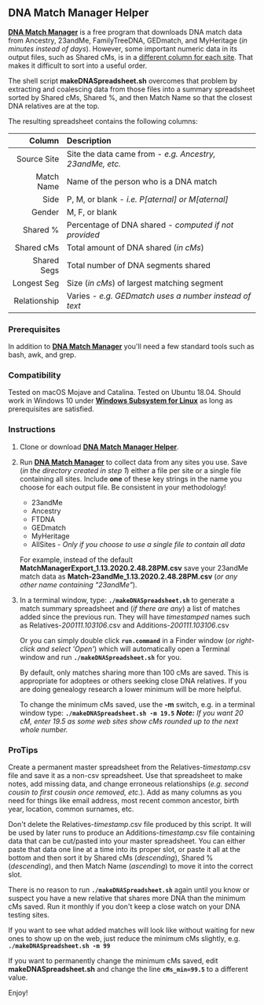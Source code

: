 ## DNA Match Manager Helper

[DNA Match Manager]:https://heirloomsoftware.com/dna-match-manager/
[DNA Match Manager Helper]:https://github.com/Monty/DNA_Match_Manager_Helper
[cvskit]:http://csvkit.rtfd.org
[columns]:DNA_Match_Manager-FieldNames.md
[Windows Subsystem for Linux]:https://docs.microsoft.com/en-us/windows/wsl/faq

**[DNA Match Manager][]** is a free program that downloads DNA match data from
Ancestry, 23andMe, FamilyTreeDNA, GEDmatch, and MyHeritage (*in minutes instead
of days*). However, some important numeric data in its output files, such as
Shared cMs, is in a [different column for each site][columns]. That makes it
difficult to sort into a useful order.

The shell script **makeDNASpreadsheet.sh** overcomes that problem by extracting
and coalescing data from those files into a summary spreadsheet sorted by
Shared cMs, Shared %, and then Match Name so that the closest DNA relatives are
at the top.

The resulting spreadsheet contains the following columns:

| Column | Description |
|--------:|:-------------|
| Source Site | Site the data came from - *e.g. Ancestry, 23andMe, etc.* |
| Match Name | Name of the person who is a DNA match |
| Side | P, M, or blank - *i.e. P[aternal] or M[aternal]* |
| Gender | M, F, or blank |
| Shared % | Percentage of DNA shared - *computed if not provided* |
| Shared cMs | Total amount of DNA shared (*in cMs*) |
| Shared Segs | Total number of DNA segments shared |
| Longest Seg | Size (*in cMs*) of largest matching segment |
| Relationship | Varies - *e.g. GEDmatch uses a number instead of text* |


### Prerequisites

In addition to **[DNA Match Manager][]** you'll need a few standard tools such
as bash, awk, and grep.

### Compatibility

Tested on macOS Mojave and Catalina. Tested on Ubuntu 18.04. Should work in
Windows 10 under **[Windows Subsystem for Linux][]** as long as prerequisites
are satisfied.

### Instructions

1. Clone or download **[DNA Match Manager Helper][]**.

2. Run **[DNA Match Manager][]** to collect data from any sites you use. Save
(*in the directory created in step 1*) either a file per site or a single
file containing all sites. Include **one** of these key strings in the name you
choose for each output file. Be consistent in your methodology!

    * 23andMe
    * Ancestry
    * FTDNA
    * GEDmatch
    * MyHeritage
    * AllSites - *Only if you choose to use a single file to contain all data*

    For example, instead of the default
**MatchManagerExport_1.13.2020.2.48.28PM.csv** save your 23andMe match data
as **Match-23andMe_1.13.2020.2.48.28PM.csv** (*or any other name containing
"23andMe"*).

3. In a terminal window, type: **`./makeDNASpreadsheet.sh`** to generate a
match summary spreadsheet and (*if there are any*) a list of matches added
since the previous run. They will have *timestamped* names such as
Relatives-*200111.103106*.csv and Additions-*200111.103106*.csv

    Or you can simply double click **`run.command`** in a Finder window (*or
right-click and select 'Open'*) which will automatically open a Terminal window
and run **`./makeDNASpreadsheet.sh`** for you.

    By default, only matches sharing more than 100 cMs are saved. This is
appropriate for adoptees or others seeking close DNA relatives. If you are
doing genealogy research a lower minimum will be more helpful.

    To change the minimum cMs saved, use the **-m** switch, e.g. in a terminal
window type: **`./makeDNASpreadsheet.sh -m 19.5`** ***Note:*** *If you want 20
cM, enter 19.5 as some web sites show cMs rounded up to the next whole number.*

### ProTips

Create a permanent master spreadsheet from the Relatives-*timestamp*.csv file
and save it as a non-csv spreadsheet. Use that spreadsheet to make notes, add
missing data, and change erroneous relationships (*e.g. second cousin to first
cousin once removed, etc.*). Add as many columns as you need for things like
email address, most recent common ancestor, birth year, location, common
surnames, etc.

Don't delete the Relatives-*timestamp*.csv file produced by this script. It
will be used by later runs to produce an Additions-*timestamp*.csv file
containing data that can be cut/pasted into your master spreadsheet. You can
either paste that data one line at a time into its proper slot, or paste it all
at the bottom and then sort it by Shared cMs (*descending*), Shared %
(*descending*), and then Match Name (*ascending*) to move it into the correct
slot.

There is no reason to run **`./makeDNASpreadsheet.sh`** again until you know or
suspect you have a new relative that shares more DNA than the minimum cMs
saved. Run it monthly if you don't keep a close watch on your DNA testing
sites.

If you want to see what added matches will look like without waiting for new
ones to show up on the web, just reduce the minimum cMs slightly, e.g.
**`./makeDNASpreadsheet.sh -m 99`**

If you want to permanently change the minimum cMs saved, edit
**makeDNASpreadsheet.sh** and change the line **`cMs_min=99.5`** to a
different value.

Enjoy!
